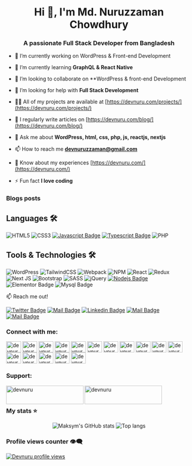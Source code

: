 <h1 align="center">Hi 👋, I'm Md. Nuruzzaman Chowdhury</h1>
<h3 align="center">A passionate Full Stack Developer from Bangladesh</h3>

- 🔭 I’m currently working on WordPress & Front-end Development 

- 🌱 I’m currently learning **GraphQL & React Native**

- 👯 I’m looking to collaborate on **WordPress & front-end Development

- 🤝 I’m looking for help with **Full Stack Development**

- 👨‍💻 All of my projects are available at [https://devnuru.com/projects/](https://devnuru.com/projects/)

- 📝 I regularly write articles on [https://devnuru.com/blog/](https://devnuru.com/blog/)

- 💬 Ask me about **WordPress, html, css, php, js, reactjs, nextjs**

- 📫 How to reach me **devnuruzzaman@gmail.com**

- 📄 Know about my experiences [https://devnuru.com/](https://devnuru.com/)

- ⚡ Fun fact **I love coding**

### Blogs posts
<!-- BLOG-POST-LIST:START -->
<!-- BLOG-POST-LIST:END -->

## Languages 🛠️
 ![HTML5](https://img.shields.io/badge/html5-%23E34F26.svg?style=for-the-badge&logo=html5&logoColor=white)
 ![CSS3](https://img.shields.io/badge/css3-%231572B6.svg?style=for-the-badge&logo=css3&logoColor=white)
 [![Javascript Badge](https://img.shields.io/badge/-Javascript-F0DB4F?style=for-the-badge&labelColor=black&logo=javascript&logoColor=F0DB4F)](#)
 [![Typescript Badge](https://img.shields.io/badge/-Typescript-007acc?style=for-the-badge&labelColor=black&logo=typescript&logoColor=007acc)](#) 
 ![PHP](https://img.shields.io/badge/php-%23777BB4.svg?style=for-the-badge&logo=php&logoColor=white)


## Tools & Technologies 🛠️
 ![WordPress](https://img.shields.io/badge/WordPress-%23117AC9.svg?style=for-the-badge&logo=WordPress&logoColor=white)
 ![TailwindCSS](https://img.shields.io/badge/tailwindcss-%2338B2AC.svg?style=for-the-badge&logo=tailwind-css&logoColor=white)
 ![Webpack](https://img.shields.io/badge/webpack-%238DD6F9.svg?style=for-the-badge&logo=webpack&logoColor=black)
 ![NPM](https://img.shields.io/badge/NPM-%23CB3837.svg?style=for-the-badge&logo=npm&logoColor=white)
 ![React](https://img.shields.io/badge/react-%2320232a.svg?style=for-the-badge&logo=react&logoColor=%2361DAFB)
 ![Redux](https://img.shields.io/badge/redux-%23593d88.svg?style=for-the-badge&logo=redux&logoColor=white)
 ![Next JS](https://img.shields.io/badge/Next-black?style=for-the-badge&logo=next.js&logoColor=white)
 ![Bootstrap](https://img.shields.io/badge/bootstrap-%238511FA.svg?style=for-the-badge&logo=bootstrap&logoColor=white)
 ![SASS](https://img.shields.io/badge/SASS-hotpink.svg?style=for-the-badge&logo=SASS&logoColor=white)
 ![jQuery](https://img.shields.io/badge/jquery-%230769AD.svg?style=for-the-badge&logo=jquery&logoColor=white)
 [![Nodejs Badge](https://img.shields.io/badge/-Nodejs-3C873A?style=for-the-badge&labelColor=black&logo=node.js&logoColor=3C873A)](#)
 ![Elementor Badge](https://img.shields.io/badge/Elementor-black?style=for-the-badge&logo=Elementor&logoColor=%2392003B&labelColor=black&color=%2392003B)
 ![Mysql Badge](https://img.shields.io/badge/MySql-black?style=for-the-badge&logo=mysql&logoColor=white&labelColor=%234479A1)

:mailbox: Reach me out!

[![Twitter Badge](https://img.shields.io/badge/-@devnuru-1ca0f1?style=flat&labelColor=1ca0f1&logo=twitter&logoColor=white&link=https://twitter.com/devnuru)](https://twitter.com/devnuru) 
[![Mail Badge](https://img.shields.io/badge/-Devnuru-e74c3c?style=flat&labelColor=e74c3c&logo=youtube&logoColor=white)](https://youtube.com/@devnuru?si=rYeYSkEaREqugOCt) 
[![Linkedin Badge](https://img.shields.io/badge/-Nuruzzaman_Chowdhury-0e76a8?style=flat&labelColor=0e76a8&logo=linkedin&logoColor=white)](https://www.linkedin.com/in/devnuru/) 
[![Mail Badge](https://img.shields.io/badge/-@Devnuru-e84393?style=flat&labelColor=e84393&logo=instagram&logoColor=white)](https://www.instagram.com/devnuru/) 
[![Mail Badge](https://img.shields.io/badge/-Devnuru-c0392b?style=flat&labelColor=c0392b&logo=gmail&logoColor=white)](mailto:haynuru@devnuru.com)

<h3 align="left">Connect with me:</h3>
<p align="left">
<a href="https://codepen.io/devnuru" target="blank"><img align="center" src="https://raw.githubusercontent.com/rahuldkjain/github-profile-readme-generator/master/src/images/icons/Social/codepen.svg" alt="devnuru" height="30" width="40" /></a>
<a href="https://dev.to/devnuru" target="blank"><img align="center" src="https://raw.githubusercontent.com/rahuldkjain/github-profile-readme-generator/master/src/images/icons/Social/devto.svg" alt="devnuru" height="30" width="40" /></a>
<a href="https://stackoverflow.com/users/devnuru" target="blank"><img align="center" src="https://raw.githubusercontent.com/rahuldkjain/github-profile-readme-generator/master/src/images/icons/Social/stack-overflow.svg" alt="devnuru" height="30" width="40" /></a>
<a href="https://codesandbox.com/devnuru" target="blank"><img align="center" src="https://raw.githubusercontent.com/rahuldkjain/github-profile-readme-generator/master/src/images/icons/Social/codesandbox.svg" alt="devnuru" height="30" width="40" /></a>
<a href="https://fb.com/devnuru" target="blank"><img align="center" src="https://raw.githubusercontent.com/rahuldkjain/github-profile-readme-generator/master/src/images/icons/Social/facebook.svg" alt="devnuru" height="30" width="40" /></a>
<a href="https://dribbble.com/devnuru" target="blank"><img align="center" src="https://raw.githubusercontent.com/rahuldkjain/github-profile-readme-generator/master/src/images/icons/Social/dribbble.svg" alt="devnuru" height="30" width="40" /></a>
<a href="https://www.behance.net/devnuru" target="blank"><img align="center" src="https://raw.githubusercontent.com/rahuldkjain/github-profile-readme-generator/master/src/images/icons/Social/behance.svg" alt="devnuru" height="30" width="40" /></a>
<a href="https://medium.com/devnuru" target="blank"><img align="center" src="https://raw.githubusercontent.com/rahuldkjain/github-profile-readme-generator/master/src/images/icons/Social/medium.svg" alt="devnuru" height="30" width="40" /></a>
<a href="https://www.codechef.com/users/devnuru" target="blank"><img align="center" src="https://cdn.jsdelivr.net/npm/simple-icons@3.1.0/icons/codechef.svg" alt="devnuru" height="30" width="40" /></a>
<a href="https://www.hackerrank.com/devnuru" target="blank"><img align="center" src="https://raw.githubusercontent.com/rahuldkjain/github-profile-readme-generator/master/src/images/icons/Social/hackerrank.svg" alt="devnuru" height="30" width="40" /></a>
<a href="https://codeforces.com/profile/devnuru" target="blank"><img align="center" src="https://raw.githubusercontent.com/rahuldkjain/github-profile-readme-generator/master/src/images/icons/Social/codeforces.svg" alt="devnuru" height="30" width="40" /></a>
<a href="https://www.leetcode.com/devnuru" target="blank"><img align="center" src="https://raw.githubusercontent.com/rahuldkjain/github-profile-readme-generator/master/src/images/icons/Social/leet-code.svg" alt="devnuru" height="30" width="40" /></a>
<a href="https://www.hackerearth.com/devnuru" target="blank"><img align="center" src="https://raw.githubusercontent.com/rahuldkjain/github-profile-readme-generator/master/src/images/icons/Social/hackerearth.svg" alt="devnuru" height="30" width="40" /></a>
<a href="https://auth.geeksforgeeks.org/user/devnuru" target="blank"><img align="center" src="https://raw.githubusercontent.com/rahuldkjain/github-profile-readme-generator/master/src/images/icons/Social/geeks-for-geeks.svg" alt="devnuru" height="30" width="40" /></a>
<a href="https://www.topcoder.com/members/devnuru" target="blank"><img align="center" src="https://raw.githubusercontent.com/rahuldkjain/github-profile-readme-generator/master/src/images/icons/Social/topcoder.svg" alt="devnuru" height="30" width="40" /></a>
<a href="https://discord.gg/devnuru#0011" target="blank"><img align="center" src="https://raw.githubusercontent.com/rahuldkjain/github-profile-readme-generator/master/src/images/icons/Social/discord.svg" alt="devnuru#0011" height="30" width="40" /></a>
</p>

<h3 align="left">Support:</h3>
<p><a href="https://www.buymeacoffee.com/devnuru"> <img align="left" src="https://cdn.buymeacoffee.com/buttons/v2/default-yellow.png" height="50" width="210" alt="devnuru" /></a><a href="https://ko-fi.com/devnuru"> <img align="left" src="https://cdn.ko-fi.com/cdn/kofi3.png?v=3" height="50" width="210" alt="devnuru" /></a></p><br><br>


### My stats ⭐

<div align="center">
<img alt="Maksym's GitHub stats" src="https://github-readme-stats.vercel.app/api?username=devnuru&show_icons=true&theme=transparent"/>
<img alt="Top langs" src="https://github-readme-stats.vercel.app/api/top-langs/?username=Devnuru&layout=compact&&langs_count=8"/>
</div>

### Profile views counter 👁️‍🗨️
[![Devnuru profile views](https://u8views.com/api/v1/github/profiles/7869344/views/day-week-month-total-count.svg)](https://u8views.com/github/devnuru)
